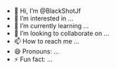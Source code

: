 - 👋 Hi, I’m @BlackShotJf
- 👀 I’m interested in ...
- 🌱 I’m currently learning ...
- 💞️ I’m looking to collaborate on ...
- 📫 How to reach me ...
- 😄 Pronouns: ...
- ⚡ Fun fact: ...

<!---
BlackShotJf/BlackShotJf is a ✨ special ✨ repository because its `README.md` (this file) appears on your GitHub profile.
You can click the Preview link to take a look at your changes.
--->
